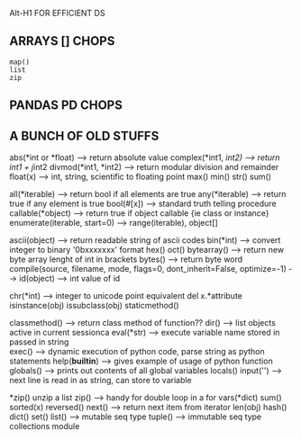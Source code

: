 
Alt-H1 FOR EFFICIENT DS

## ARRAYS [] CHOPS

```python3
map()
list
zip

```


## PANDAS PD CHOPS



## A BUNCH OF OLD STUFFS

abs(*int or *float) -->  return absolute value
complex(*int1, *int2) --> return int1 + j*int2
divmod(*int1, *int2) --> return modular division and remainder
float(x) --> int, string, scientific to floating point
max()
min()
str()
sum()

all(*iterable) --> return bool if all elements are true
any(*iterable) --> return true if any element is true
bool(#[x])  --> standard truth telling procedure
callable(*object) --> return true if object callable {ie class or instance}
enumerate(iterable, start=0)  --> range(iterable), object[]



ascii(object) --> return readable string of ascii codes
bin(*int)  --> convert integer to binary '0bxxxxxxx' format
hex()
oct()
bytearray() --> return new byte array lenght of int in brackets
bytes() --> return byte word
compile(source, filename, mode, flags=0, dont_inherit=False, optimize=-1)  -->
id(object) -->  int value of id



chr(*int) --> integer to unicode point equivalent
del x.*attribute
isinstance(obj)
issubclass(obj)
staticmethod()




classmethod() --> return class method of function??
dir() --> list objects active in current sessionca
eval(*str)  --> execute variable name stored in passed in string  
exec() --> dynamic execution of python code, parse string as python statements
help(__builtin__) -->  gives example of usage of python function
globals() --> prints out contents of all global variables
locals()
input('') --> next line is read in as string, can store to variable


*zip() unzip a list
zip() --> handy for double loop in a for
vars(*dict)
sum()
sorted(x)
reversed()
next() --> return next item from iterator
len(obj)
hash()
dict()
set()
list()  --> mutable seq type
tuple()  --> immutable seq type
collections module